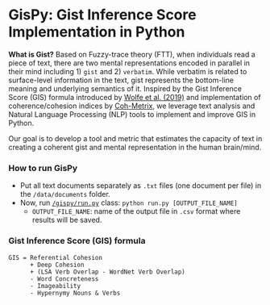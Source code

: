 # GisPy: Gist Inference Score Implementation in Python

**What is Gist?** Based on Fuzzy-trace theory (FTT), when individuals read a piece of text, there are two mental representations encoded in parallel in their mind including 1) `gist` and 2) `verbatim`. While verbatim is related to surface-level information in the text, gist represents the bottom-line meaning and underlying semantics of it. Inspired by the Gist Inference Score (GIS) formula introduced by [Wolfe et al. (2019)](https://link.springer.com/content/pdf/10.3758/s13428-019-01284-4.pdf) and implementation of coherence/cohesion indices by [Coh-Metrix](http://cohmetrix.com/), we leverage text analysis and Natural Language Processing (NLP) tools to implement and improve GIS in Python. 

Our goal is to develop a tool and metric that estimates the capacity of text in creating a coherent gist and mental representation in the human brain/mind.

### How to run GisPy
* Put all text documents separately as `.txt` files (one document per file) in the `/data/documents` folder.
* Now, run [`/gispy/run.py`](https://github.com/phosseini/gispy/blob/master/gispy/run.py) class: `python run.py [OUTPUT_FILE_NAME]`
    * `OUTPUT_FILE_NAME`: name of the output file in `.csv` format where results will be saved.

### Gist Inference Score (GIS) formula

```
GIS = Referential Cohesion 
      + Deep Cohesion 
      + (LSA Verb Overlap - WordNet Verb Overlap) 
      - Word Concreteness 
      - Imageability 
      - Hypernymy Nouns & Verbs
```
